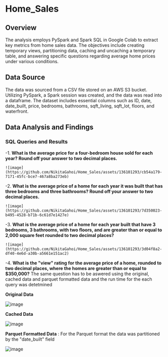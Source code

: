 # Home_Sales

## Overview
The analysis employs PySpark and Spark SQL in Google Colab to extract key metrics from home sales data. The objectives include creating temporary views, partitioning data, caching and uncaching a temporary table, and answering specific questions regarding average home prices under various conditions.

## Data Source
The data was sourced from a CSV file stored on an AWS S3 bucket. Utilizing PySpark, a Spark session was created, and the data was read into a dataframe. The dataset includes essential columns such as ID, date, date_built, price, bedrooms, bathrooms, sqft_living, sqft_lot, floors, and waterfront.

## Data Analysis and Findings

### SQL Queries and Results

  -1. **What is the average price for a four-bedroom house sold for each year? Round off your answer to two decimal places.**
  
    ![image](https://github.com/NikitaGahoi/Home_Sales/assets/136101293/cb54a179-7171-45fc-bce7-467a8ba273eb)

  -2. **What is the average price of a home for each year it was built that has three bedrooms and three bathrooms? Round off your answer to two decimal places.**

    ![image](https://github.com/NikitaGahoi/Home_Sales/assets/136101293/7d350023-b495-4528-b71b-6c61d7e1427e)

  -3. **What is the average price of a home for each year built that have 3 bedrooms, 3 bathrooms, with two floors, and are greater than or equal to 2,000 square feet rounded to two decimal places?** 

    ![image](https://github.com/NikitaGahoi/Home_Sales/assets/136101293/3d04f8a2-df40-4e6d-a30b-a5661e151ac2)

 -4. **What is the "view" rating for the average price of a home, rounded to two decimal places, where the homes are greater than
 or equal to $350,000?** The same question has to be aswered using the original, cached data and parquet formatted data and the run time for the each query was detetmined

 **Original Data**

 ![image](https://github.com/NikitaGahoi/Home_Sales/assets/136101293/fef64bdd-eb10-4636-94f7-13adc6f3b70d)

 **Cached Data**

 ![image](https://github.com/NikitaGahoi/Home_Sales/assets/136101293/78f33abe-7465-47e2-9171-d76bb10fccab)

 **Parquet Formatted Data** : For the Parquet format the data was partitioned by the "date_built" field

 ![image](https://github.com/NikitaGahoi/Home_Sales/assets/136101293/f183ff81-c1fe-4032-aaef-4708ff3465f2)



  




